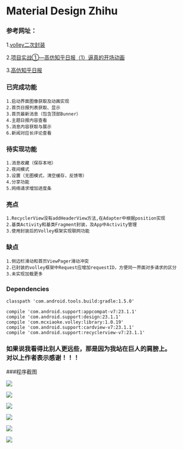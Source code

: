 # Material Design Zhihu

### 参考网址：
1.[volley二次封装](http://www.cnblogs.com/summers/p/4398679.html "悬停显示")

  
2.[项目实战①—高仿知乎日报（1）逼真的开场动画](http://blog.csdn.net/jack_king007/article/details/41751573 "悬停显示")
  
3.[高仿知乎日报](https://github.com/iKrelve/KuaiHu "悬停显示")

### 已完成功能
    1.启动界面图像获取及动画实现
    2.首页日报列表获取、显示
    3.首页最新消息（包含顶部Bunner）
    4.主题日报内容查看
    5.消息内容获取与展示
    6.新闻对应长评论查看
    
### 待实现功能
    1.消息收藏（保存本地）
    2.夜间模式
    3.设置（无图模式，清空缓存，反馈等）
    4.分享功能
    5.网络请求增加进度条

### 亮点
    1.RecyclerView没有addHeaderView方法,在Adapter中根据position实现
    2.基类Activity和基类Fragment封装，及App中Activity管理
    3.使用封装后的Volley框架实现联网功能

### 缺点
    1.侧边栏滑动和首页ViewPager滑动冲突
    2.已封装的volley框架中Request应增加requestID，方便同一界面对多请求的区分
    3.未实现加载更多

### Dependencies

    classpath 'com.android.tools.build:gradle:1.5.0'

    compile 'com.android.support:appcompat-v7:23.1.1'
    compile 'com.android.support:design:23.1.1'
    compile 'com.mcxiaoke.volley:library:1.0.19'
    compile 'com.android.support:cardview-v7:23.1.1'
    compile 'com.android.support:recyclerview-v7:23.1.1'

### 如果说我看得比别人更远些，那是因为我站在巨人的肩膀上。<br> 对以上作者表示感谢！！！


###程序截图

![](https://github.com/TianShuguang/MDZhihu/raw/master/screenshot/start.jpg)

![](https://github.com/TianShuguang/MDZhihu/raw/master/screenshot/main.jpg)

![](https://github.com/TianShuguang/MDZhihu/raw/master/screenshot/menu.jpg)

![](https://github.com/TianShuguang/MDZhihu/raw/master/screenshot/news.jpg)

![](https://github.com/TianShuguang/MDZhihu/raw/master/screenshot/content.jpg)

![](https://github.com/TianShuguang/MDZhihu/raw/master/screenshot/long_comments.jpg)












  
